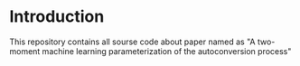 # Introduction

This repository contains all sourse code about paper named as "A two-moment machine learning parameterization of the autoconversion process"